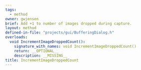 ```yaml
---
tags:
  - method
owner: gwjensen
brief: Add +1 to number of images dropped during capture.
layout: method
defined-in-file: "projects/gui/BufferingDialog.h"
overloads:
  void IncrementImageDroppedCount():
    signature_with_names: void IncrementImageDroppedCount()
    return: __OPTIONAL__
    description: __MISSING__
title: IncrementImageDroppedCount
---
```

